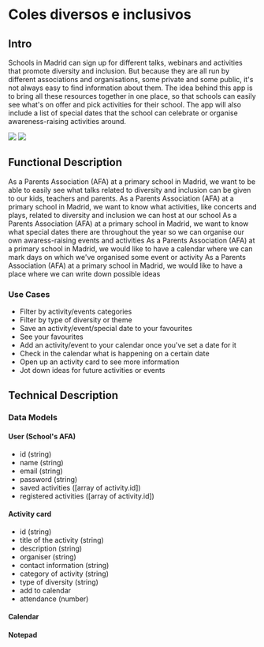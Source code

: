 # Coles diversos e inclusivos

## Intro

Schools in Madrid can sign up for different talks, webinars and activities that promote diversity and inclusion. But because they are all run by different associations and organisations, some private and some public, it's not always easy to find information about them. The idea behind this app is to bring all these resources together in one place, so that schools can easily see what's on offer and pick activities for their school. The app will also include a list of special dates that the school can celebrate or organise awareness-raising activities around.

![](https://core-docs.s3.amazonaws.com/cresskill_public_schools_ar/article/image/large_51df9e8b-9051-4abe-a1c2-01e39de1cb4f.jpg)
![](https://media4.giphy.com/media/v1.Y2lkPTc5MGI3NjExa3R0emc5bHJreXU0NnA3emljbmV0NzhzdnRoYmU2MHp0dGN1NjhoOCZlcD12MV9pbnRlcm5hbF9naWZfYnlfaWQmY3Q9Zw/RKYCLMYC6Ti21ggUx7/giphy.gif)

## Functional Description

As a Parents Association (AFA) at a primary school in Madrid, we want to be able to easily see what talks related to diversity and inclusion can be given to our kids, teachers and parents.
As a Parents Association (AFA) at a primary school in Madrid, we want to know what activities, like concerts and plays, related to diversity and inclusion we can host at our school
As a Parents Association (AFA) at a primary school in Madrid, we want to know what special dates there are throughout the year so we can organise our own awaress-raising events and activities
As a Parents Association (AFA) at a primary school in Madrid, we would like to have a calendar where we can mark days on which we've organised some event or activity
As a Parents Association (AFA) at a primary school in Madrid, we would like to have a place where we can write down possible ideas

### Use Cases

- Filter by activity/events categories
- Filter by type of diversity or theme
- Save an activity/event/special date to your favourites
- See your favourites
- Add an activity/event to your calendar once you've set a date for it
- Check in the calendar what is happening on a certain date
- Open up an activity card to see more information
- Jot down ideas for future activities or events

## Technical Description

### Data Models

#### User (School's AFA)

- id (string)
- name (string)
- email (string)
- password (string)
- saved activities ([array of activity.id])
- registered activities ([array of activity.id])

#### Activity card

- id (string)
- title of the activity (string)
- description (string)
- organiser (string)
- contact information (string)
- category of activity (string)
- type of diversity (string)
- add to calendar
- attendance (number)

#### Calendar

#### Notepad
